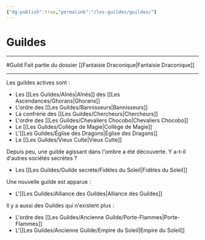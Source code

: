 ```yaml
---
{"dg-publish":true,"permalink":"/les-guildes/guildes/"}
---
```


# Guildes
---
#Guild 
Fait partie du dossier [[Fantaisie Draconique\|Fantaisie Draconique]]

-------
Les guildes actives sont :
- Les [[Les Guildes/Aînés\|Aînés]] des [[Les Ascendances/Ghorans\|Ghorans]]
- L'ordre des [[Les Guildes/Bannisseurs\|Bannisseurs]]
- La confrérie des [[Les Guildes/Chercheurs\|Chercheurs]]
- L'ordre des [[Les Guildes/Chevaliers Chocobo\|Chevaliers Chocobo]]
- Le [[Les Guildes/Collège de Magie\|Collège de Magie]]
- L'[[Les Guildes/Église des Dragons\|Église des Dragons]]
- Le [[Les Guildes/Vieux Culte\|Vieux Culte]]

Depuis peu, une guilde agissant dans l'ombre a été découverte. Y a-t-il d'autres sociétés secrètes ?
- Les [[Les Guildes/Guilde secrète/Fidèles du Soleil\|Fidèles du Soleil]]

Une nouvelle guilde est apparue :
- L'[[Les Guildes/Alliance des Guildes\|Alliance des Guildes]]

Il y a aussi des Guildes qui n'existent plus :
- L'ordre des [[Les Guildes/Ancienne Guilde/Porte-Flammes\|Porte-Flammes]]
- L'[[Les Guildes/Ancienne Guilde/Empire du Soleil\|Empire du Soleil]]